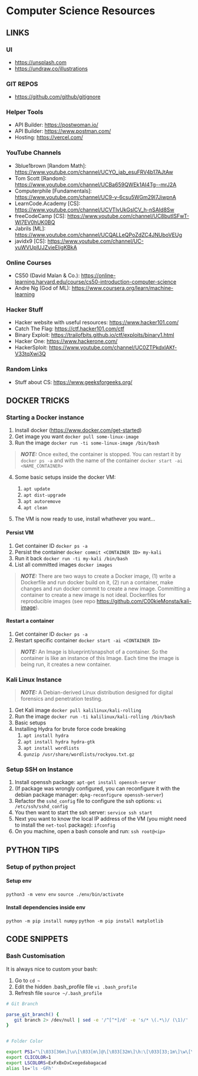 # Computer Science Resources

## LINKS

### UI
- https://unsplash.com
- https://undraw.co/illustrations

### GIT REPOS
- https://github.com/github/gitignore

### Helper Tools
- API Builder: https://postwoman.io/
- API Builder: https://www.postman.com/
- Hosting: https://vercel.com/

### YouTube Channels
- 3blue1brown [Random Math]: https://www.youtube.com/channel/UCYO_jab_esuFRV4b17AJtAw
- Tom Scott [Random]: https://www.youtube.com/channel/UCBa659QWEk1AI4Tg--mrJ2A
- Computerphile [Fundamentals]: https://www.youtube.com/channel/UC9-y-6csu5WGm29I7JiwpnA
- LearnCode.Academy [CS]: https://www.youtube.com/channel/UCVTlvUkGslCV_h-nSAId8Sw
- freeCodeCamp [CS]: https://www.youtube.com/channel/UC8butISFwT-Wl7EV0hUK0BQ
- Jabrils [ML]: https://www.youtube.com/channel/UCQALLeQPoZdZC4JNUboVEUg
- javidx9 [CS]: https://www.youtube.com/channel/UC-yuWVUplUJZvieEligKBkA

### Online Courses
- CS50 (David Malan & Co.): https://online-learning.harvard.edu/course/cs50-introduction-computer-science
- Andre Ng (God of ML): https://www.coursera.org/learn/machine-learning

### Hacker Stuff
- Hacker website with useful resources: https://www.hacker101.com/
- Catch The Flag: https://ctf.hacker101.com/ctf
- Binary Exploit: https://trailofbits.github.io/ctf/exploits/binary1.html
- Hacker One: https://www.hackerone.com/
- HackerSploit: https://www.youtube.com/channel/UC0ZTPkdxlAKf-V33tqXwi3Q

### Random Links
- Stuff about CS: https://www.geeksforgeeks.org/

## DOCKER TRICKS

### Starting a Docker instance

1. Install docker (https://www.docker.com/get-started)
2. Get image you want `docker pull some-linux-image`
3. Run the image `docker run -ti some-linux-image /bin/bash`

> **_NOTE:_**  Once exited, the container is stopped. You can restart it by `docker ps -a` and with the name of the container `docker start -ai <NAME_CONTAINER>`

4. Some basic setups inside the docker VM:
    1. `apt update`
    2. `apt dist-upgrade`
    3. `apt autoremove`
    4. `apt clean`

5. The VM is now ready to use, install whathever you want...

#### Persist VM

1. Get container ID `docker ps -a`
2. Persist the container `docker commit <CONTAINER ID> my-kali`
3. Run it back `docker run -ti my-kali /bin/bash`
4. List all committed images `docker images`

> **_NOTE:_**  There are two ways to create a Docker image, (1) write a Dockerfile and run docker build on it, (2) run a container, make changes and run docker commit to create a new image. Committing a container to create a new image is not ideal. Dockerfiles for reproducible images (see repo https://github.com/C00kieMonsta/kali-image).

#### Restart a container

1. Get container ID `docker ps -a`
2. Restart specific container `docker start -ai <CONTAINER ID>`

> **_NOTE:_**  An Image is blueprint/snapshot of a container. So the container is like an instance of this Image. Each time the image is being run, it creates a new container.


### Kali Linux Instance

> **_NOTE:_**  A Debian-derived Linux distribution designed for digital forensics and penetration testing.

1. Get Kali image `docker pull kalilinux/kali-rolling`
2. Run the image `docker run -ti kalilinux/kali-rolling /bin/bash`
3. Basic setups
4. Installing Hydra for brute force code breaking
    1. `apt install hydra`
    2. `apt install hydra hydra-gtk`
    3. `apt install wordlists`
    4. `gunzip /usr/share/wordlists/rockyou.txt.gz`


### Setup SSH on Instance

1. Install openssh package: `apt-get install openssh-server`
2. (If package was wrongly configured, you can reconfigure it with the debian package manager: `dpkg-reconfigure openssh-server`)
3. Refactor the `sshd_config` file to configure the ssh options: `vi /etc/ssh/sshd_config`
4. You then want to start the ssh server: `service ssh start`
5. Next you want to know the local IP address of the VM (you might need to install the `net-tool` package): `ifconfig`
6. On you machine, open a bash console and run: `ssh root@<ip>`


## PYTHON TIPS

### Setup of python project

#### Setup env

`python3 -m venv env`
`source ./env/bin/activate`

#### Install dependencies inside env

`python -m pip install numpy`
`python -m pip install matplotlib`


## CODE SNIPPETS

### Bash Customisation

It is always nice to custom your bash:

1. Go to `cd ~`
2. Edit the hidden .bash_profile file `vi .bash_profile`
3. Refresh file `source ~/.bash_profile`

```bash
# Git Branch

parse_git_branch() {
   git branch 2> /dev/null | sed -e '/^[^*]/d' -e 's/* \(.*\)/ (\1)/'
}


# Folder Color

export PS1="\[\033[36m\]\u\[\033[m\]@\[\033[32m\]\h:\[\033[33;1m\]\w\[\033[m\]\[\033[32m\]\$(parse_git_branch)\[\033[00m\]$ "
export CLICOLOR=1
export LSCOLORS=ExFxBxDxCxegedabagacad
alias ls='ls -GFh'
```
